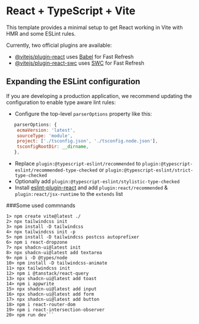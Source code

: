 # React + TypeScript + Vite

This template provides a minimal setup to get React working in Vite with HMR and some ESLint rules.

Currently, two official plugins are available:

- [@vitejs/plugin-react](https://github.com/vitejs/vite-plugin-react/blob/main/packages/plugin-react/README.md) uses [Babel](https://babeljs.io/) for Fast Refresh
- [@vitejs/plugin-react-swc](https://github.com/vitejs/vite-plugin-react-swc) uses [SWC](https://swc.rs/) for Fast Refresh

## Expanding the ESLint configuration

If you are developing a production application, we recommend updating the configuration to enable type aware lint rules:

- Configure the top-level `parserOptions` property like this:

```js
   parserOptions: {
    ecmaVersion: 'latest',
    sourceType: 'module',
    project: ['./tsconfig.json', './tsconfig.node.json'],
    tsconfigRootDir: __dirname,
   },
```

- Replace `plugin:@typescript-eslint/recommended` to `plugin:@typescript-eslint/recommended-type-checked` or `plugin:@typescript-eslint/strict-type-checked`
- Optionally add `plugin:@typescript-eslint/stylistic-type-checked`
- Install [eslint-plugin-react](https://github.com/jsx-eslint/eslint-plugin-react) and add `plugin:react/recommended` & `plugin:react/jsx-runtime` to the `extends` list


###Some used commnands

```
1> npm create vite@latest ./
2> npx tailwindcss init  
3> npm install -D tailwindcss
4> npx tailwindcss init -p 
5> npm install -D tailwindcss postcss autoprefixer
6> npm i react-dropzone
7> npx shadcn-ui@latest init
8> npx shadcn-ui@latest add textarea 
9> npm i -D @types/node  
10> npm install -D tailwindcss-animate           
11> npx tailwindcss init 
12> npm i @tanstack/react-query 
13> npx shadcn-ui@latest add toast  
14> npm i appwrite 
15> npx shadcn-ui@latest add input
16> npx shadcn-ui@latest add form 
17> npx shadcn-ui@latest add button 
18> npm i react-router-dom 
19> npm i react-intersection-observer  
20> npm run dev```
